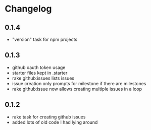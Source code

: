 # Changelog

## 0.1.4

* "version" task for npm projects

## 0.1.3

* github oauth token usage
* starter files kept in .starter
* rake github:issues lists issues
* issue creation only prompts for milestone if there are milestones
* rake github:issue now allows creating multiple issues in a loop

## 0.1.2

* rake task for creating github issues
* added lots of old code I had lying around

